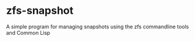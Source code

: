 # zfs-snapshot
A simple program for managing snapshots using the zfs commandline tools and Common Lisp
